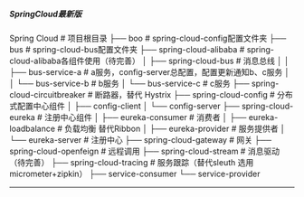 <h5>SpringCloud最新版</h5>

Spring Cloud                          # 项目根目录
├── boo                               # spring-cloud-config配置文件夹
├── bus                               # spring-cloud-bus配置文件夹
├── spring-cloud-alibaba              # spring-cloud-alibaba各组件使用（待完善）
│   ├── spring-cloud-bus                   # 消息总线
│   │   ├── bus-service-a                  # a服务，config-server总配置，配置更新通知b、c服务
│   │   └── bus-service-b                  # b服务
│   └── bus-service-c                      # c服务
├── spring-cloud-circuitbreaker        # 断路器，替代 Hystrix
├── spring-cloud-config                # 分布式配置中心组件
│   ├── config-client
│   └── config-server
├── spring-cloud-eureka                # 注册中心组件
│   ├── eureka-consumer                # 消费者
│   ├── eureka-loadbalance             # 负载均衡 替代Ribbon
│   ├── eureka-provider                # 服务提供者
│   └── eureka-server                  # 注册中心
├── spring-cloud-gateway               # 网关
├── spring-cloud-openfeign             # 远程调用
├── spring-cloud-stream                # 消息驱动（待完善）
├── spring-cloud-tracing               # 服务跟踪（替代sleuth  选用micrometer+zipkin）
├── service-consumer
└── service-provider

---

